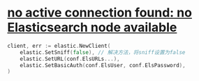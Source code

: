 # [no active connection found: no Elasticsearch node available]()

```go
client, err := elastic.NewClient(
    elastic.SetSniff(false), // 解决方法，将sniff设置为false
    elastic.SetURL(conf.ElsURLs...),
    elastic.SetBasicAuth(conf.ElsUser, conf.ElsPassword),
)
```